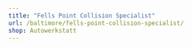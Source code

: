 ```yaml
---
title: "Fells Point Collision Specialist"
url: /baltimore/fells-point-collision-specialist/
shop: Autowerkstatt
---
```

